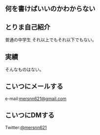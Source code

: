 何を書けばいいのかわからない
------
とりま自己紹介
------
普通の中学生
それ以上でもそれ以下でもない。

実績
-------
そんなものはない。

こいつにメールする
--------
e-mail:mersnn621@gmail.com


こいつにDMする
--------
Twitter:[@mersnn621](https://twitter.com/mersnn621)

